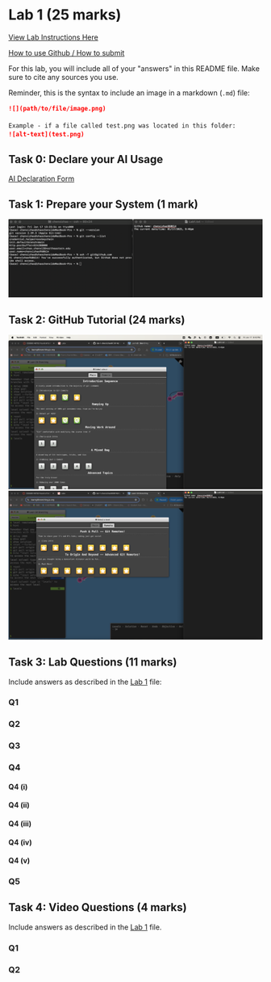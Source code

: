 # Lab 1 (25 marks)

[View Lab Instructions Here](L1.md)

[How to use Github / How to submit](https://parsa-rajabi.github.io/CS-5500/#/labs?id=github-classroom)

For this lab, you will include all of your "answers" in this README file. Make sure to cite any sources you use. 

Reminder, this is the syntax to include an image in a markdown (`.md`) file:
```markdown
![](path/to/file/image.png)

Example - if a file called test.png was located in this folder:
![alt-text](test.png)
```

## Task 0: Declare your AI Usage

[AI Declaration Form](https://github.com/CS-5500-SPRING-2025/lab-1-chenxizhao960614/blob/main/L1_AI_Declaration_Chenxi_Zhao_002207967.pdf)


## Task 1: Prepare your System (1 mark)

![](https://github.com/CS-5500-SPRING-2025/lab-1-chenxizhao960614/blob/main/images/Task1.png)

## Task 2: GitHub Tutorial (24 marks)

![](https://github.com/CS-5500-SPRING-2025/lab-1-chenxizhao960614/blob/main/images/Task2_1.png)
![](https://github.com/CS-5500-SPRING-2025/lab-1-chenxizhao960614/blob/main/images/Task2_2.png)


## Task 3: Lab Questions (11 marks)

Include answers as described in the [Lab 1](L1.md) file:

### Q1

### Q2

### Q3

### Q4

#### Q4 (i)

#### Q4 (ii)

#### Q4 (iii)

#### Q4 (iv)

#### Q4 (v)

### Q5

## Task 4: Video Questions (4 marks)

Include answers as described in the [Lab 1](L1.md) file.

### Q1

### Q2

